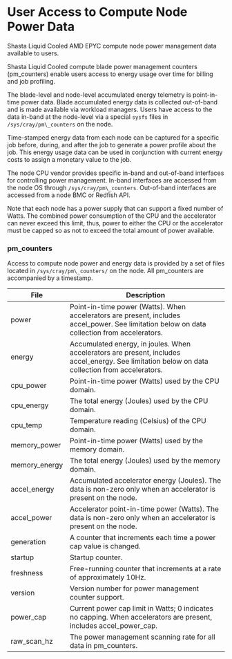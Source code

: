 # User Access to Compute Node Power Data

Shasta Liquid Cooled AMD EPYC compute node power management data available to users.

Shasta Liquid Cooled compute blade power management counters \(pm\_counters\) enable users access to energy usage over time for billing and job profiling.

The blade-level and node-level accumulated energy telemetry is point-in-time power data. Blade accumulated energy data is collected out-of-band and is made available via workload managers. Users have access to the data in-band at the node-level via a special `sysfs` files in `/sys/cray/pm\_counters` on the node.

Time-stamped energy data from each node can be captured for a specific job before, during, and after the job to generate a power profile about the job. This energy usage data can be used in conjunction with current energy costs to assign a monetary value to the job.

The node CPU vendor provides specific in-band and out-of-band interfaces for controlling power management. In-band interfaces are accessed from the node OS through `/sys/cray/pm\_counters`. Out-of-band interfaces are accessed from a node BMC or Redfish API.

Note that each node has a power supply that can support a fixed number of Watts. The combined power consumption of the CPU and the accelerator can never exceed this limit, thus, power to either the CPU or the accelerator must be capped so as not to exceed the total amount of power available.

### pm\_counters

Access to compute node power and energy data is provided by a set of files located in `/sys/cray/pm\_counters/` on the node. All pm\_counters are accompanied by a timestamp.

| File           | Description                                                                                                                                      |
|----------------|--------------------------------------------------------------------------------------------------------------------------------------------------|
| power          | Point-in-time power \(Watts\). When accelerators are present, includes accel\_power. See limitation below on data collection from accelerators.  |
| energy         | Accumulated energy, in joules. When accelerators are present, includes accel\_energy. See limitation below on data collection from accelerators. |
| cpu\_power     | Point-in-time power \(Watts\) used by the CPU domain.                                                                                            |
| cpu\_energy    | The total energy \(Joules\) used by the CPU domain.                                                                                              |
| cpu\_temp      | Temperature reading \(Celsius\) of the CPU domain.                                                                                               |
| memory\_power  | Point-in-time power \(Watts\) used by the memory domain.                                                                                         |
| memory\_energy | The total energy \(Joules\) used by the memory domain.                                                                                           |
| accel\_energy  | Accumulated accelerator energy \(Joules\). The data is non-zero only when an accelerator is present on the node.                                 |
| accel\_power   | Accelerator point-in-time power \(Watts\). The data is non-zero only when an accelerator is present on the node.                                 |
| generation     | A counter that increments each time a power cap value is changed.                                                                                |
| startup        | Startup counter.                                                                                                                                 |
| freshness      | Free-running counter that increments at a rate of approximately 10Hz.                                                                            |
| version        | Version number for power management counter support.                                                                                             |
| power\_cap     | Current power cap limit in Watts; 0 indicates no capping. When accelerators are present, includes accel\_power\_cap.                             |
| raw\_scan\_hz  | The power management scanning rate for all data in pm\_counters.                                                                                 |

